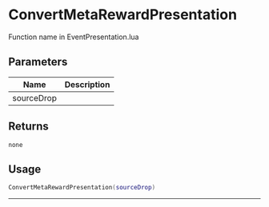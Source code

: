 # ConvertMetaRewardPresentation

Function name in EventPresentation.lua

## Parameters

| Name       | Description |
| ---------- | ----------- |
| sourceDrop |             |

## Returns

`none`

## Usage

```lua
ConvertMetaRewardPresentation(sourceDrop)
```

---
